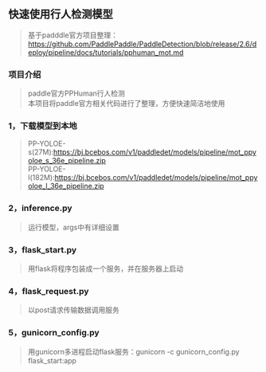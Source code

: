 ## 快速使用行人检测模型
>基于padddle官方项目整理：https://github.com/PaddlePaddle/PaddleDetection/blob/release/2.6/deploy/pipeline/docs/tutorials/pphuman_mot.md
### 项目介绍
>paddle官方PPHuman行人检测  
>本项目将paddle官方相关代码进行了整理，方便快速简洁地使用
### 1，下载模型到本地
>PP-YOLOE-s(27M):https://bj.bcebos.com/v1/paddledet/models/pipeline/mot_ppyoloe_s_36e_pipeline.zip  
>PP-YOLOE-l(182M):https://bj.bcebos.com/v1/paddledet/models/pipeline/mot_ppyoloe_l_36e_pipeline.zip  
### 2，inference.py
>运行模型，args中有详细设置
### 3，flask_start.py
>用flask将程序包装成一个服务，并在服务器上启动
### 4，flask_request.py
>以post请求传输数据调用服务
### 5，gunicorn_config.py
>用gunicorn多进程启动flask服务：gunicorn -c gunicorn_config.py flask_start:app